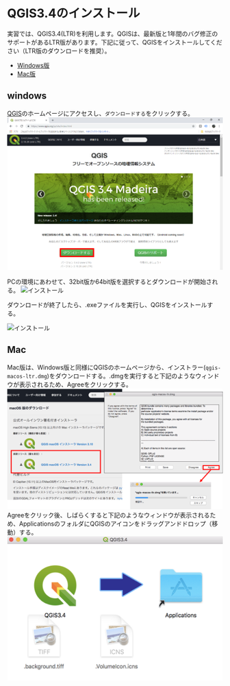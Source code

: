 # QGIS3.4のインストール

実習では、QGIS3.4(LTR)を利用します。QGISは、最新版と1年間のバグ修正のサポートがあるLTR版があります。下記に従って、QGISをインストールしてください（LTR版のダウンロードを推奨）。

* [Windows版](q3.4install.md#windows)
* [Mac版](q3.4install.md#mac)

## windows
[QGIS](https://qgis.org/ja/site/index.html)のホームページにアクセスし、`ダウンロードする`をクリックする。
![インストール](pic/Qpic1.png)

PCの環境にあわせて、32bit版か64bit版を選択するとダウンロードが開始される。
![インストール](pic/pic2.png)

ダウンロードが終了したら、.exeファイルを実行し、QGISをインストールする。

![インストール](pic/pic3.png)

## Mac
Mac版は、Windows版と同様にQGISのホームページから、インストラー(`qgis-macos-ltr.dmg`)をダウンロードする。.dmgを実行すると下記のようなウィンドウが表示されるため、Agreeをクリックする。
![インストール](pic/mac_installer.png)
Agreeをクリック後、しばらくすると下記のようなウィンドウが表示されるため、ApplicationsのフォルダにQGISのアイコンをドラッグアンドドロップ（移動）する。
![インストール](pic/mac_installer2.png)
